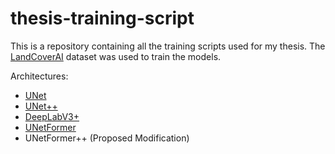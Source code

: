 # thesis-training-script

This is a repository containing all the training scripts used for my thesis. The [LandCoverAI](https://landcover.ai.linuxpolska.com/) dataset was used to train the models.

Architectures:
- [UNet](https://arxiv.org/abs/1505.04597)
- [UNet++](https://arxiv.org/abs/1807.10165)
- [DeepLabV3+](https://arxiv.org/abs/1802.02611)
- [UNetFormer](https://arxiv.org/abs/2109.08937)
- UNetFormer++ (Proposed Modification)
